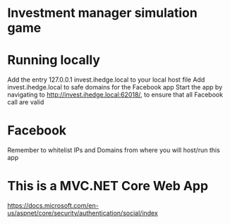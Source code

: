 ﻿# Investment manager simulation game

# Running locally
Add the entry 127.0.0.1	invest.ihedge.local to your local host file
Add invest.ihedge.local to safe domains for the Facebook app
Start the app by navigating to http://invest.ihedge.local:62018/, to ensure that all Facebook call are valid

# Facebook
Remember to whitelist IPs and Domains from where you will host/run this app

# This is a MVC.NET Core Web App 
https://docs.microsoft.com/en-us/aspnet/core/security/authentication/social/index